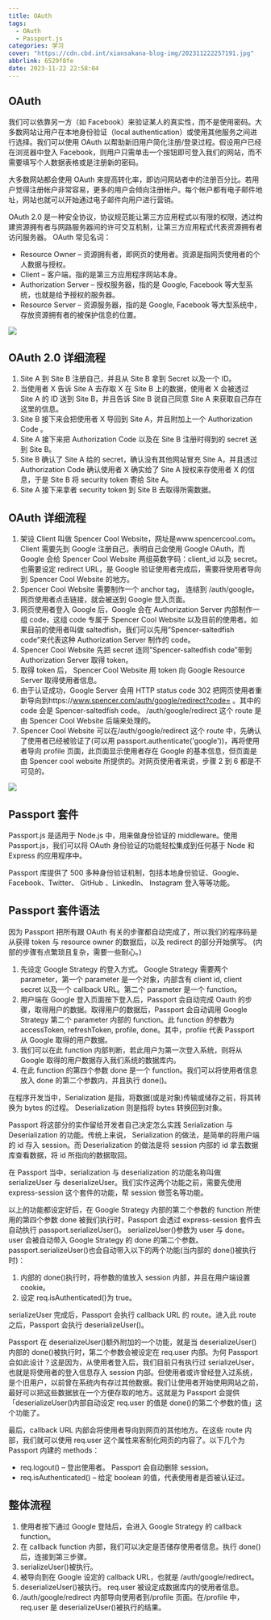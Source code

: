 ```yaml
---
title: OAuth
tags:
  - OAuth
  - Passport.js
categories: 学习
cover: "https://cdn.cbd.int/xiansakana-blog-img/202311222257191.jpg"
abbrlink: 6529f8fe
date: 2023-11-22 22:58:04
---
```


## OAuth

我们可以依靠另一方（如 Facebook）来验证某人的真实性，而不是使用密码。大多数网站让用户在本地身份验证（local authentication）或使用其他服务之间进行选择。我们可以使用 OAuth 以帮助新旧用户简化注册/登录过程。假设用户已经在浏览器中登入 Facebook，则用户只需单击一个按钮即可登入我们的网站，而不需要填写个人数据表格或是注册新的密码。

大多数网站都会使用 OAuth 来提高转化率，即访问网站者中的注册百分比。若用户觉得注册帐户非常容易，更多的用户会倾向注册帐户。每个帐户都有电子邮件地址，网站也就可以开始通过电子邮件向用户进行营销。

OAuth 2.0 是一种安全协议，协议规范能让第三方应用程式以有限的权限，透过构建资源拥有者与网路服务器间的许可交互机制，让第三方应用程式代表资源拥有者访问服务器。 OAuth 常见名词：

- Resource Owner – 资源拥有者，即网页的使用者。资源是指网页使用者的个人数据与授权。
- Client – 客户端，指的是第三方应用程序网站本身。
- Authorization Server – 授权服务器，指的是 Google, Facebook 等大型系统，也就是给予授权的服务器。
- Resource Server – 资源服务器，指的是 Google, Facebook 等大型系统中，存放资源拥有者的被保护信息的位置。

![](https://cdn.cbd.int/xiansakana-blog-img/202311201924672.png)

## OAuth 2.0 详细流程

1. Site A 到 Site B 注册自己，并且从 Site B 拿到 Secret 以及一个 ID。
2. 当使用者 X 告诉 Site A 去存取 X 在 Site B 上的数据，使用者 X 会被透过 Site A 的 ID 送到 Site B，并且告诉 Site B 说自己同意 Site A 来获取自己存在这里的信息。
3. Site B 接下来会把使用者 X 导回到 Site A，并且附加上一个 Authorization Code 。
4. Site A 接下来把 Authorization Code 以及在 Site B 注册时得到的 secret 送到 Site B。
5. Site B 确认了 Site A 给的 secret，确认没有其他网站冒充 Site A，并且透过 Authorization Code 确认使用者 X 确实给了 Site A 授权来存使用者 X 的信息，于是 Site B 将 security token 寄给 Site A。
6. Site A 接下来拿者 security token 到 Site B 去取得所需数据。

## OAuth 详细流程

1. 架设 Client 叫做 Spencer Cool Website，网址是www.spencercool.com。 Client 需要先到 Google 注册自己，表明自己会使用 Google OAuth，而 Google 会给 Spencer Cool Website 两组英数字码：client_id 以及 secret。也需要设定 redirect URL，是 Google 验证使用者完成后，需要将使用者导向到 Spencer Cool Website 的地方。
2. Spencer Cool Website 需要制作一个 anchor tag， 连结到 /auth/google。网页使用者点击链接，就会被送到 Google 登入页面。
3. 网页使用者登入 Google 后，Google 会在 Authorization Server 内部制作一组 code，这组 code 专属于 Spencer Cool Website 以及目前的使用者。如果目前的使用者叫做 saltedfish，我们可以先用”Spencer-saltedfish code”来代表这种 Authorization Server 制作的 code。
4. Spencer Cool Website 先把 secret 连同”Spencer-saltedfish code”带到 Authorization Server 取得 token。
5. 取得 token 后， Spencer Cool Website 用 token 向 Google Resource Server 取得使用者信息。
6. 由于认证成功，Google Server 会用 HTTP status code 302 把网页使用者重新导向到https://www.spencer.com/auth/google/redirect?code= 。其中的 code 会是 Spencer-saltedfish code。 /auth/google/redirect 这个 route 是由 Spencer Cool Website 后端来处理的。
7. Spencer Cool Website 可以在/auth/google/redirect 这个 route 中，先确认了使用者已经被验证了(可以用 passport.authenticate('google'))，再将使用者导向 profile 页面，此页面显示使用者存在 Google 的基本信息，但页面是由 Spencer cool website 所提供的。对网页使用者来说，步骤 2 到 6 都是不可见的。

![](https://cdn.cbd.int/xiansakana-blog-img/202311201938540.png)

## Passport 套件

Passport.js 是适用于 Node.js 中，用来做身份验证的 middleware。使用 Passport.js，我们可以将 OAuth 身份验证的功能轻松集成到任何基于 Node 和 Express 的应用程序中。

Passport 库提供了 500 多种身份验证机制，包括本地身份验证、Google、Facebook、Twitter、 GitHub 、LinkedIn、 Instagram 登入等等功能。

## Passport 套件语法

因为 Passport 把所有跟 OAuth 有关的步骤都自动完成了，所以我们的程序码是从获得 token 与 resource owner 的数据后，以及 redirect 的部分开始撰写。 (内部的步骤有点繁琐且复杂，需要一些耐心。)

1. 先设定 Google Strategy 的登入方式。 Google Strategy 需要两个 parameter，第一个 parameter 是一个对象，内部含有 client id, client secret 以及一个 callback URL。第二个 parameter 是一个 function。
2. 用户端在 Google 登入页面按下登入后，Passport 会自动完成 Oauth 的步骤，取得用户的数据。取得用户的数据后，Passport 会自动调用 Google Strategy 第二个 parameter 内部的 function。此 function 的参数为 accessToken, refreshToken, profile, done。其中，profile 代表 Passport 从 Google 取得的用户数据。
3. 我们可以在此 function 内部判断，若此用户为第一次登入系统，则将从 Google 取得的用户数据存入我们系统的数据库内。
4. 在此 function 的第四个参数 done 是一个 function。我们可以将使用者信息放入 done 的第二个参数内，并且执行 done()。

在程序开发当中，Serialization 是指，将数据(或是对象)传输或储存之前，将其转换为 bytes 的过程。 Deserialization 则是指将 bytes 转换回到对象。

Passport 将这部分的实作留给开发者自己决定怎么实践 Serialization 与 Deserialization 的功能。传统上来说， Serialization 的做法，是简单的将用户端的 id 存入 session。而 Deserialization 的做法是将 session 内部的 id 拿去数据库查看数据，将 id 所指向的数据取回。

在 Passport 当中，serialization 与 deserialization 的功能名称叫做 serializeUser 与 deserializeUser。我们实作这两个功能之前，需要先使用 express-session 这个套件的功能，帮 session 做签名等功能。

以上的功能都设定好后，在 Google Strategy 内部的第二个参数的 function 所使用的第四个参数 done 被我们执行时，Passport 会透过 express-session 套件去自动执行 passport.serializeUser()。 serializeUser()参数为 user 与 done。 user 会被自动带入 Google Strategy 的 done 的第二个参数。 passport.serializeUser()也会自动带入以下的两个功能(当内部的 done()被执行时)：

1. 内部的 done()执行时，将参数的值放入 session 内部，并且在用户端设置 cookie。
2. 设定 req.isAuthenticated()为 true。

serializeUser 完成后，Passport 会执行 callback URL 的 route。进入此 route 之后，Passport 会执行 deserializeUser()。

Passport 在 deserializeUser()额外附加的一个功能，就是当 deserializeUser()内部的 done()被执行时，第二个参数会被设定在 req.user 内部。为何 Passport 会如此设计？这是因为，从使用者登入后，我们目前只有执行过 serializeUser，也就是将使用者的登入信息存入 session 内部。但使用者或许曾经登入过系统，是个旧用户，以前曾在系统内有存过其他数据。我们让使用者开始使用网站之前，最好可以把这些数据放在一个方便存取的地方。这就是为 Passport 会提供「deserializeUser()内部自动设定 req.user 的值是 done()的第二个参数的值」这个功能了。

最后，callback URL 内部会将使用者导向到网页的其他地方。在这些 route 内部，我们就可以使用 req.user 这个属性来客制化网页的内容了。以下几个为 Passport 内建的 methods：

- req.logout() – 登出使用者。 Passport 会自动删除 session。
- req.isAuthenticated() – 给定 boolean 的值，代表使用者是否被认证过。

## 整体流程

1. 使用者按下通过 Google 登陆后，会进入 Google Strategy 的 callback function。
2. 在 callback function 内部，我们可以决定是否储存使用者信息。执行 done()后，连接到第三步骤。
3. serializeUser()被执行。
4. 被导向到在 Google 设定的 callback URL，也就是 /auth/google/redirect。
5. deserializeUser()被执行。 req.user 被设定成数据库内的使用者信息。
6. /auth/google/redirect 内部导向使用者到/profile 页面。在/profile 中，req.user 是 deserializeUser()被执行的结果。
